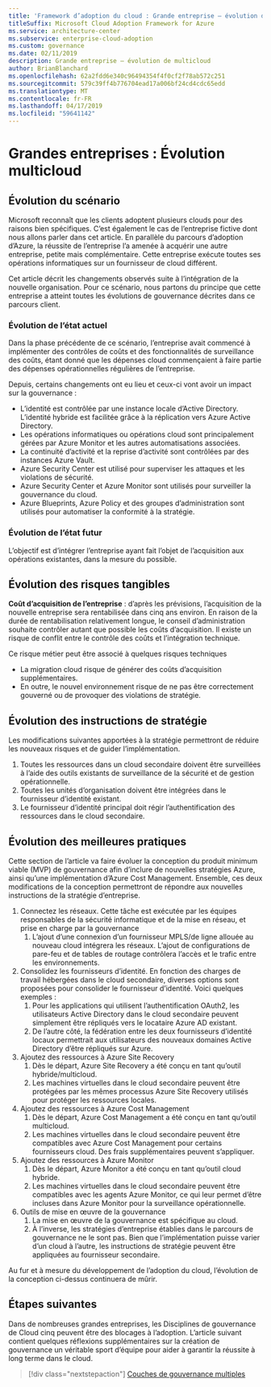 ```yaml
---
title: 'Framework d’adoption du cloud : Grande entreprise – évolution de multicloud'
titleSuffix: Microsoft Cloud Adoption Framework for Azure
ms.service: architecture-center
ms.subservice: enterprise-cloud-adoption
ms.custom: governance
ms.date: 02/11/2019
description: Grande entreprise – évolution de multicloud
author: BrianBlanchard
ms.openlocfilehash: 62a2fdd6e340c96494354f4f0cf2f78ab572c251
ms.sourcegitcommit: 579c39ff4b776704ead17a006bf24cd4cdc65edd
ms.translationtype: MT
ms.contentlocale: fr-FR
ms.lasthandoff: 04/17/2019
ms.locfileid: "59641142"
---
```

# <a name="large-enterprise-multi-cloud-evolution"></a>Grandes entreprises : Évolution multicloud

## <a name="evolution-of-the-narrative"></a>Évolution du scénario

Microsoft reconnaît que les clients adoptent plusieurs clouds pour des raisons bien spécifiques. C’est également le cas de l’entreprise fictive dont nous allons parler dans cet article. En parallèle du parcours d’adoption d’Azure, la réussite de l’entreprise l’a amenée à acquérir une autre entreprise, petite mais complémentaire. Cette entreprise exécute toutes ses opérations informatiques sur un fournisseur de cloud différent.

Cet article décrit les changements observés suite à l’intégration de la nouvelle organisation. Pour ce scénario, nous partons du principe que cette entreprise a atteint toutes les évolutions de gouvernance décrites dans ce parcours client.

### <a name="evolution-of-the-current-state"></a>Évolution de l’état actuel

Dans la phase précédente de ce scénario, l’entreprise avait commencé à implémenter des contrôles de coûts et des fonctionnalités de surveillance des coûts, étant donné que les dépenses cloud commençaient à faire partie des dépenses opérationnelles régulières de l’entreprise.

Depuis, certains changements ont eu lieu et ceux-ci vont avoir un impact sur la gouvernance :

- L’identité est contrôlée par une instance locale d’Active Directory. L’identité hybride est facilitée grâce à la réplication vers Azure Active Directory.
- Les opérations informatiques ou opérations cloud sont principalement gérées par Azure Monitor et les autres automatisations associées.
- La continuité d’activité et la reprise d’activité sont contrôlées par des instances Azure Vault.
- Azure Security Center est utilisé pour superviser les attaques et les violations de sécurité.
- Azure Security Center et Azure Monitor sont utilisés pour surveiller la gouvernance du cloud.
- Azure Blueprints, Azure Policy et des groupes d’administration sont utilisés pour automatiser la conformité à la stratégie.

### <a name="evolution-of-the-future-state"></a>Évolution de l’état futur

L’objectif est d’intégrer l’entreprise ayant fait l’objet de l’acquisition aux opérations existantes, dans la mesure du possible.

## <a name="evolution-of-tangible-risks"></a>Évolution des risques tangibles

**Coût d’acquisition de l’entreprise** : d’après les prévisions, l’acquisition de la nouvelle entreprise sera rentabilisée dans cinq ans environ. En raison de la durée de rentabilisation relativement longue, le conseil d’administration souhaite contrôler autant que possible les coûts d’acquisition. Il existe un risque de conflit entre le contrôle des coûts et l’intégration technique.

Ce risque métier peut être associé à quelques risques techniques

- La migration cloud risque de générer des coûts d’acquisition supplémentaires.
- En outre, le nouvel environnement risque de ne pas être correctement gouverné ou de provoquer des violations de stratégie.

## <a name="evolution-of-the-policy-statements"></a>Évolution des instructions de stratégie

Les modifications suivantes apportées à la stratégie permettront de réduire les nouveaux risques et de guider l’implémentation.

1. Toutes les ressources dans un cloud secondaire doivent être surveillées à l’aide des outils existants de surveillance de la sécurité et de gestion opérationnelle.
2. Toutes les unités d’organisation doivent être intégrées dans le fournisseur d’identité existant.
3. Le fournisseur d’identité principal doit régir l’authentification des ressources dans le cloud secondaire.

## <a name="evolution-of-the-best-practices"></a>Évolution des meilleures pratiques

Cette section de l’article va faire évoluer la conception du produit minimum viable (MVP) de gouvernance afin d’inclure de nouvelles stratégies Azure, ainsi qu’une implémentation d’Azure Cost Management. Ensemble, ces deux modifications de la conception permettront de répondre aux nouvelles instructions de la stratégie d’entreprise.

1. Connectez les réseaux. Cette tâche est exécutée par les équipes responsables de la sécurité informatique et de la mise en réseau, et prise en charge par la gouvernance
    1. L’ajout d’une connexion d’un fournisseur MPLS/de ligne allouée au nouveau cloud intégrera les réseaux. L’ajout de configurations de pare-feu et de tables de routage contrôlera l’accès et le trafic entre les environnements.
2. Consolidez les fournisseurs d’identité. En fonction des charges de travail hébergées dans le cloud secondaire, diverses options sont proposées pour consolider le fournisseur d’identité. Voici quelques exemples :
    1. Pour les applications qui utilisent l’authentification OAuth2, les utilisateurs Active Directory dans le cloud secondaire peuvent simplement être répliqués vers le locataire Azure AD existant.
    2. De l’autre côté, la fédération entre les deux fournisseurs d’identité locaux permettrait aux utilisateurs des nouveaux domaines Active Directory d’être répliqués sur Azure.
3. Ajoutez des ressources à Azure Site Recovery
    1. Dès le départ, Azure Site Recovery a été conçu en tant qu’outil hybride/multicloud.
    2. Les machines virtuelles dans le cloud secondaire peuvent être protégées par les mêmes processus Azure Site Recovery utilisés pour protéger les ressources locales.
4. Ajoutez des ressources à Azure Cost Management
    1. Dès le départ, Azure Cost Management a été conçu en tant qu’outil multicloud.
    2. Les machines virtuelles dans le cloud secondaire peuvent être compatibles avec Azure Cost Management pour certains fournisseurs cloud. Des frais supplémentaires peuvent s’appliquer.
5. Ajoutez des ressources à Azure Monitor
    1. Dès le départ, Azure Monitor a été conçu en tant qu’outil cloud hybride.
    2. Les machines virtuelles dans le cloud secondaire peuvent être compatibles avec les agents Azure Monitor, ce qui leur permet d’être incluses dans Azure Monitor pour la surveillance opérationnelle.
6. Outils de mise en œuvre de la gouvernance
    1. La mise en œuvre de la gouvernance est spécifique au cloud.
    2. À l’inverse, les stratégies d’entreprise établies dans le parcours de gouvernance ne le sont pas. Bien que l’implémentation puisse varier d’un cloud à l’autre, les instructions de stratégie peuvent être appliquées au fournisseur secondaire.

Au fur et à mesure du développement de l’adoption du cloud, l’évolution de la conception ci-dessus continuera de mûrir.

## <a name="next-steps"></a>Étapes suivantes

Dans de nombreuses grandes entreprises, les Disciplines de gouvernance de Cloud cinq peuvent être des blocages à l’adoption. L’article suivant contient quelques réflexions supplémentaires sur la création de gouvernance un véritable sport d’équipe pour aider à garantir la réussite à long terme dans le cloud.

> [!div class="nextstepaction"]
> [Couches de gouvernance multiples](./multiple-layers-of-governance.md)
